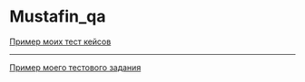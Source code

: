 # Mustafin_qa
[Пример моих тест кейсов](https://docs.google.com/spreadsheets/d/1Nc59vLsLC3ndIxfoG8kS5NHeojFPX-94OTJ1ckFmh4U/edit?usp=sharing)

---

[Пример моего тестового задания](https://docs.google.com/spreadsheets/d/1e_tLFYA3QCHcO6Mu-_qlFVXjacZFHmwavTEoBUrOhUo/edit?usp=sharing)